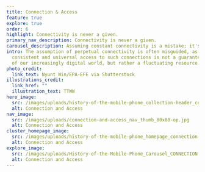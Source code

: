 ```yaml
---
title: Connection & Access
feature: true
explore: true
order: 6
highlight: Connectivity is never a given.
primary_nav_description: Connectivity is never a given.
carousel_description: Assuming constant connectivity is a mistake; it's not always guaranteed.
intro: The assumption of perpetual connectivity is often misguided, as
  consistent and universal access to such connections is not a guaranteed aspect
  of our increasingly digital world, but rather a fluctuating resource.
photo_credit:
  link_text: Nyunt Win/EPA-EFE via Shutterstock
illustrations_credit:
  link_href: ""
  illustration_text: TTWW
hero_image:
  src: /images/uploads/history-of-the-mobile-phone_collection-header_connection-access-600.png
  alt: Connection and Access
nav_image:
  src: /images/uploads/connection-and-access_nav_thumb_80x80-op.jpg
  alt: Connection and Access
cluster_homepage_image:
  src: /images/uploads/history-of-the-mobile-phone_homepage_connection-access-750.jpg
  alt: Connection and Access
explore_image:
  src: /images/uploads/History-of-the-Mobile-Phone_Carousel_CONNECTION & ACCESS.jpg
  alt: Connection and Access
---
```

